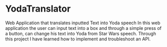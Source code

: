 # YodaTranslator
Web Application that translates inputted Text into Yoda speech
In this web application the user can input text into a box and through a simple press of a button, can change his text into Yoda from Star Wars speech.
Through this project I have learned how to implement and troubleshoot an API. 
